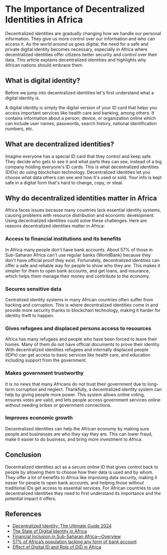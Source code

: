 # The Importance of Decentralized Identities in Africa

Decentralized identities are gradually changing how we handle our personal information. They give us more control over our information and who can access it. As the world around us goes digital, the need for a safe and private digital identity becomes necessary, especially in Africa where decentralized identities offer citizens better security and control over their data.
This article explains decentralized identities and highlights why African nations should embrace them.

## What is digital identity?
Before we jump into decentralized identities let's first understand what a digital identity is.

A digital identity is simply the digital version of your ID card that helps you access important services like health care and banking, among others.
It contains information about a person, device, or organization online which can include user names, passwords, search history, national identification numbers, etc.

## What are decentralized identities?
Imagine everyone has a special ID card that they control and keep safe. They decide who gets to see it and what parts they can see, instead of a big company holding everyone's ID cards. This is what decentralized identities (DIDs) do using blockchain technology.
Decentralized identities let you choose what data others can see and how it's used or sold. Your info is kept safe in a digital form that's hard to change, copy, or steal.


## Why do decentralized identities matter in Africa
Africa faces issues because many countries lack essential identity systems, causing problems with resource distribution and economic development. Using decentralized identities could solve these challenges.
Here are reasons decentralized identities matter in Africa:

### Access to financial institutions and its benefits
In Africa many people don't have bank accounts. About 57% of those in Sub-Saharan Africa can't use regular banks (WorldBank) because they don't have official proof they exist.
Fortunately, decentralized identities can offer a safe and reliable way for people to show who they are. This makes it simpler for them to open bank accounts, and get loans, and insurance, which helps them manage their money and contribute to the economy.

### Secures sensitive data
Centralized identity systems in many African countries often suffer from hacking and corruption. This is where decentralized identities come in and provide more security thanks to blockchain technology, making it harder for identity theft to happen.

### Gives refugees and displaced persons access to resources
Africa has many refugees and people who have been forced to leave their homes. Many of them do not have official documents to prove their identity.
With decentralized identities refugees and internally displaced people (IDPs) can get access to basic services like health care, and education including support from the government.

### Makes government trustworthy
It is no news that many Africans do not trust their government due to long-term corruption and neglect. Thankfully, a decentralized identity system can help by giving people more power. 
This system allows online voting, ensures votes are valid, and lets people access government services online without needing bribes or government connections.

### Improves economic growth
Decentralized identities can help the African economy by making sure people and businesses are who they say they are. This can lower fraud, make it easier to do business, and bring more investment to Africa.


## Conclusion
Decentralized identities act as a secure online ID that gives control back to people by allowing them to choose how their data is used and by whom. They offer a lot of benefits to Africa like improving data security, making it easier for people to open bank accounts, and helping those without traditional IDs get access to essential services.
For African countries to use decentralized identities they need to first understand its importance and the potential impact it offers.




## References
* [Decentralized Identity: The Ultimate Guide 2024](https://www.dock.io/post/decentralized-identity)
* [The State of Digital Identity in Africa ](https://medium.com/@africablockchaininstitute/the-state-of-digital-identity-in-africa-575db245514c)
* [Financial Inclusion in Sub-Saharan Africa—Overview](https://www.worldbank.org/en/publication/globalfindex/brief/financial-inclusion-in-sub-saharan-africa-overview)
* [57% of Africa’s population lacking any form of bank account](https://middleeast-business.com/57-of-africas-population-lacking-any-form-of-bank-account/)
* [ Effect of Digital ID and Role of DID in Africa](https://downloads.ctfassets.net/vmoowpwj5a39/3wh9r2HzskfnqiKVJwgwjc/36da562641af0896038987463fd6cd7c/EA_2023_Q3_Report_-_Effect_of_Digital_ID_and_Role_of_DID_in_Africa.pdf)
 
 
 



